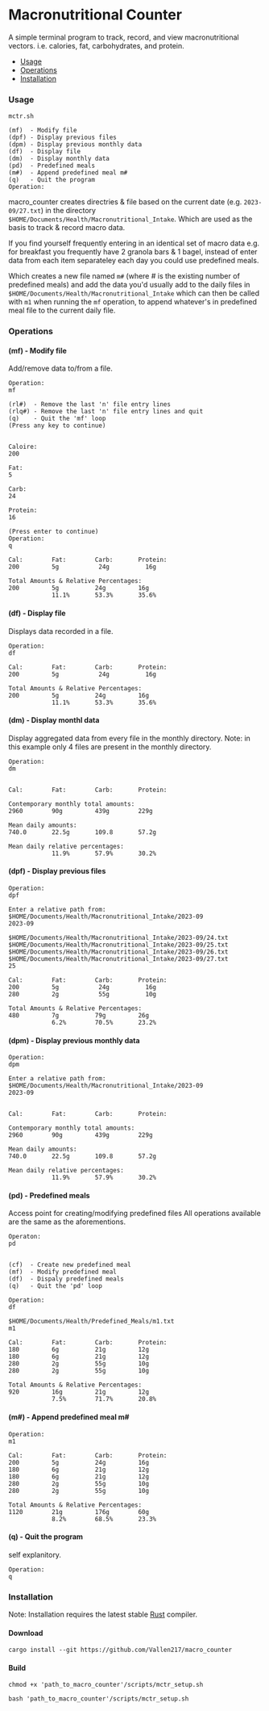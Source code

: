 # Macronutritional Counter

<!--toc:start-->

A simple terminal program to track, record, and view macronutritional vectors.
i.e. calories, fat, carbohydrates, and protein.

- [Usage](#usage)
- [Operations](#operations)
- [Installation](#installation)

### Usage

`mctr.sh`

    (mf)  - Modify file
    (dpf) - Display previous files
    (dpm) - Display previous monthly data
    (df)  - Display file
    (dm)  - Display monthly data
    (pd)  - Predefined meals
    (m#)  - Append predefined meal m#
    (q)   - Quit the program
    Operation:

macro_counter creates directries & file based on the current date (e.g. `2023-09/27.txt`)
in the directory `$HOME/Documents/Health/Macronutritional_Intake`.
Which are used as the basis to track & record macro data.

If you find yourself frequently entering in an identical set of macro data e.g.
for breakfast you frequently have 2 granola bars & 1 bagel,
instead of enter data from each item separateley each day you could use predefined meals.

Which creates a new file named `m#` (where # is the existing number of predefined meals)
and add the data you'd usually add to the daily files in `$HOME/Documents/Health/Macronutritional_Intake`
which can then be called with `m1` when running the `mf` operation,
to append whatever's in predefined meal file to the current daily file.

### Operations

#### (mf) - Modify file

Add/remove data to/from a file.

    Operation:
    mf

    (rl#)  - Remove the last 'n' file entry lines
    (rlq#) - Remove the last 'n' file entry lines and quit
    (q)    - Quit the 'mf' loop
    (Press any key to continue)


    Caloire:
    200

    Fat:
    5

    Carb:
    24

    Protein:
    16

    (Press enter to continue)
    Operation:
    q

    Cal:        Fat:        Carb:       Protein:
    200         5g           24g          16g

    Total Amounts & Relative Percentages:
    200         5g          24g         16g
                11.1%       53.3%       35.6%

#### (df) - Display file

Displays data recorded in a file.

    Operation:
    df

    Cal:        Fat:        Carb:       Protein:
    200         5g           24g          16g

    Total Amounts & Relative Percentages:
    200         5g          24g         16g
                11.1%       53.3%       35.6%

#### (dm) - Display monthl data

Display aggregated data from every file in the monthly directory.
Note: in this example only 4 files are present in the monthly directory.

    Operation:
    dm


    Cal:        Fat:        Carb:       Protein:

    Contemporary monthly total amounts:
    2960        90g         439g        229g

    Mean daily amounts:
    740.0       22.5g       109.8       57.2g

    Mean daily relative percentages:
                11.9%       57.9%       30.2%

#### (dpf) - Display previous files

    Operation:
    dpf

    Enter a relative path from:
    $HOME/Documents/Health/Macronutritional_Intake/2023-09
    2023-09

    $HOME/Documents/Health/Macronutritional_Intake/2023-09/24.txt
    $HOME/Documents/Health/Macronutritional_Intake/2023-09/25.txt
    $HOME/Documents/Health/Macronutritional_Intake/2023-09/26.txt
    $HOME/Documents/Health/Macronutritional_Intake/2023-09/27.txt
    25

    Cal:        Fat:        Carb:       Protein:
    200         5g           24g          16g
    280         2g           55g          10g

    Total Amounts & Relative Percentages:
    480         7g          79g         26g
                6.2%        70.5%       23.2%

#### (dpm) - Display previous monthly data

    Operation:
    dpm

    Enter a relative path from:
    $HOME/Documents/Health/Macronutritional_Intake/2023-09
    2023-09


    Cal:        Fat:        Carb:       Protein:

    Contemporary monthly total amounts:
    2960        90g         439g        229g

    Mean daily amounts:
    740.0       22.5g       109.8       57.2g

    Mean daily relative percentages:
                11.9%       57.9%       30.2%

#### (pd) - Predefined meals

Access point for creating/modifying predefined files
All operations available are the same as the aforementions.

    Operaton:
    pd


    (cf)  - Create new predefined meal
    (mf)  - Modify predefined meal
    (df)  - Dispaly predefined meals
    (q)   - Quit the 'pd' loop

    Operation:
    df

    $HOME/Documents/Health/Predefined_Meals/m1.txt
    m1

    Cal:        Fat:        Carb:       Protein:
    180         6g          21g         12g
    180         6g          21g         12g
    280         2g          55g         10g
    280         2g          55g         10g

    Total Amounts & Relative Percentages:
    920         16g         21g         12g
                7.5%        71.7%       20.8%

#### (m#) - Append predefined meal m#

    Operation:
    m1

    Cal:        Fat:        Carb:       Protein:
    200         5g          24g         16g
    180         6g          21g         12g
    180         6g          21g         12g
    280         2g          55g         10g
    280         2g          55g         10g

    Total Amounts & Relative Percentages:
    1120        21g         176g        60g
                8.2%        68.5%       23.3%

#### (q) - Quit the program

self explanitory.

    Operation:
    q

### Installation

Note: Installation requires the latest stable [Rust](https://ww.rust-lang.org) compiler.

#### Download

`cargo install --git https://github.com/Vallen217/macro_counter`

#### Build

`chmod +x 'path_to_macro_counter'/scripts/mctr_setup.sh`

`bash 'path_to_macro_counter'/scripts/mctr_setup.sh`
